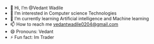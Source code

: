- 👋 Hi, I’m @Vedant Wadile 
- 👀 I’m interested in Computer science Technologies 
- 🌱 I’m currently learning Artificial intelligence and Machine learning 
- 📫 How to reach me vedantwadile0204@gmail.com
- 😄 Pronouns: Vedant
- ⚡ Fun fact: Im Trader

<!---
Ved24w/Ved24w is a ✨ special ✨ repository because its `README.md` (this file) appears on your GitHub profile.
You can click the Preview link to take a look at your changes.
--->
